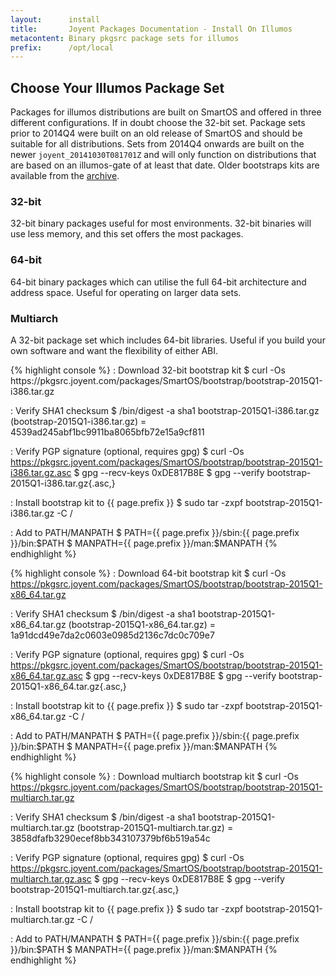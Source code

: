```yaml
---
layout:      install
title:       Joyent Packages Documentation - Install On Illumos
metacontent: Binary pkgsrc package sets for illumos
prefix:      /opt/local
---
```


<div class="container">
	<h2 class="text-center">Choose Your Illumos Package Set</h2>
	<div class="row">
		<div class="col-md-1">
		</div>
		<div class="col-md-10">
			<p class="lead">
				Packages for illumos distributions are built on SmartOS and offered in three
				different configurations.  If in doubt choose the 32-bit set.  Package sets
				prior to 2014Q4 were built on an old release of SmartOS and should be suitable
				for all distributions.  Sets from 2014Q4 onwards are built on the newer
				<code>joyent_20141030T081701Z</code> and will only function on distributions
				that are based on an illumos-gate of at least that date.  Older bootstraps kits
				are available from the
				<a href="https://pkgsrc.joyent.com/packages/SmartOS/bootstrap/">archive</a>.
			</p>
		</div>
		<div class="col-md-1">
		</div>
	</div>
	<div class="row">
		<div class="col-md-4">
			<h3 class="text-center">32-bit</h3>
			<p>32-bit binary packages useful for most environments.  32-bit binaries will use less memory, and this set offers the most packages.</p>
		</div>
		<div class="col-md-4">
			<h3 class="text-center">64-bit</h3>
			<p>64-bit binary packages which can utilise the full 64-bit architecture and address space.  Useful for operating on larger data sets.</p>
		</div>
		<div class="col-md-4">
			<h3 class="text-center">Multiarch</h3>
			<p>A 32-bit package set which includes 64-bit libraries.  Useful if you build your own software and want the flexibility of either ABI.</p>
		</div>
	</div>
	<div class="row">
		<div class="col-md-4">
{% highlight console %}
: Download 32-bit bootstrap kit
$ curl -Os https://pkgsrc.joyent.com/packages/SmartOS/bootstrap/bootstrap-2015Q1-i386.tar.gz

: Verify SHA1 checksum
$ /bin/digest -a sha1 bootstrap-2015Q1-i386.tar.gz
(bootstrap-2015Q1-i386.tar.gz) = 4539ad245abf1bc9911ba8065bfb72e15a9cf811

: Verify PGP signature (optional, requires gpg)
$ curl -Os https://pkgsrc.joyent.com/packages/SmartOS/bootstrap/bootstrap-2015Q1-i386.tar.gz.asc
$ gpg --recv-keys 0xDE817B8E
$ gpg --verify bootstrap-2015Q1-i386.tar.gz{.asc,}

: Install bootstrap kit to {{ page.prefix }}
$ sudo tar -zxpf bootstrap-2015Q1-i386.tar.gz -C /

: Add to PATH/MANPATH
$ PATH={{ page.prefix }}/sbin:{{ page.prefix }}/bin:$PATH
$ MANPATH={{ page.prefix }}/man:$MANPATH
{% endhighlight %}
		</div>
		<div class="col-md-4">
{% highlight console %}
: Download 64-bit bootstrap kit
$ curl -Os https://pkgsrc.joyent.com/packages/SmartOS/bootstrap/bootstrap-2015Q1-x86_64.tar.gz

: Verify SHA1 checksum
$ /bin/digest -a sha1 bootstrap-2015Q1-x86_64.tar.gz
(bootstrap-2015Q1-x86_64.tar.gz) = 1a91dcd49e7da2c0603e0985d2136c7dc0c709e7

: Verify PGP signature (optional, requires gpg)
$ curl -Os https://pkgsrc.joyent.com/packages/SmartOS/bootstrap/bootstrap-2015Q1-x86_64.tar.gz.asc
$ gpg --recv-keys 0xDE817B8E
$ gpg --verify bootstrap-2015Q1-x86_64.tar.gz{.asc,}

: Install bootstrap kit to {{ page.prefix }}
$ sudo tar -zxpf bootstrap-2015Q1-x86_64.tar.gz -C /

: Add to PATH/MANPATH
$ PATH={{ page.prefix }}/sbin:{{ page.prefix }}/bin:$PATH
$ MANPATH={{ page.prefix }}/man:$MANPATH
{% endhighlight %}
		</div>
		<div class="col-md-4">
{% highlight console %}
: Download multiarch bootstrap kit
$ curl -Os https://pkgsrc.joyent.com/packages/SmartOS/bootstrap/bootstrap-2015Q1-multiarch.tar.gz

: Verify SHA1 checksum
$ /bin/digest -a sha1 bootstrap-2015Q1-multiarch.tar.gz
(bootstrap-2015Q1-multiarch.tar.gz) = 3858dfafb3290ecef8bb343107379bf6b519a54c

: Verify PGP signature (optional, requires gpg)
$ curl -Os https://pkgsrc.joyent.com/packages/SmartOS/bootstrap/bootstrap-2015Q1-multiarch.tar.gz.asc
$ gpg --recv-keys 0xDE817B8E
$ gpg --verify bootstrap-2015Q1-multiarch.tar.gz{.asc,}

: Install bootstrap kit to {{ page.prefix }}
$ sudo tar -zxpf bootstrap-2015Q1-multiarch.tar.gz -C /

: Add to PATH/MANPATH
$ PATH={{ page.prefix }}/sbin:{{ page.prefix }}/bin:$PATH
$ MANPATH={{ page.prefix }}/man:$MANPATH
{% endhighlight %}
		</div>
	</div>
</div>
